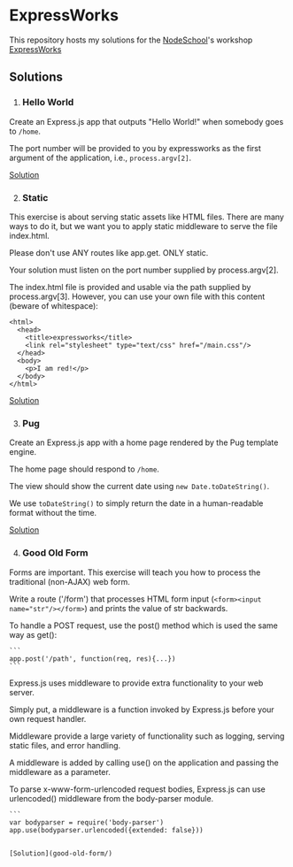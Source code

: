 # ExpressWorks

This repository hosts my solutions for the [NodeSchool](https://nodeschool.io)'s workshop [ExpressWorks](https://github.com/azat-co/expressworks)

## Solutions

1. ### Hello World

  Create an Express.js app that outputs "Hello World!" when somebody goes to `/home`.

  The port number will be provided to you by expressworks as the first argument of
  the application, i.e., `process.argv[2]`.

  [Solution](hello-world/)
  
2. ### Static

  This exercise is about serving static assets like HTML files.
  There are many ways to do it, but we want you to apply static middleware to serve the file index.html.

  Please don't use ANY routes like app.get. ONLY static.

  Your solution must listen on the port number supplied by process.argv[2].

  The index.html file is provided and usable via the path supplied by
  process.argv[3]. However, you can use your own file with this content (beware of whitespace):
  ```
  <html>
    <head>
      <title>expressworks</title>
      <link rel="stylesheet" type="text/css" href="/main.css"/>
    </head>
    <body>
      <p>I am red!</p>
    </body>
  </html>
  ```

  [Solution](static/)

3. ### Pug

  Create an Express.js app with a home page rendered by the Pug template engine.

  The home page should respond to `/home`.

  The view should show the current date using `new Date.toDateString()`.

  We use `toDateString()` to simply return the date in a human-readable format
  without the time.

  [Solution](pug/)

4. ### Good Old Form

  Forms are important. This exercise will teach you how to process the traditional (non-AJAX) web form.

  Write a route ('/form') that processes HTML form input
  (`<form><input name="str"/></form>`) and prints the value of str backwards.

  To handle a POST request, use the post() method which is used the same way as get():

    ```
    app.post('/path', function(req, res){...})
    ```

  Express.js uses middleware to provide extra functionality to your web server.

  Simply put, a middleware is a function invoked by Express.js before your own
  request handler.

  Middleware provide a large variety of functionality such as logging, serving
  static files, and error handling.

  A middleware is added by calling use() on the application and passing the
  middleware as a parameter.

  To parse x-www-form-urlencoded request bodies, Express.js can use urlencoded()
  middleware from the body-parser module.

    ```
    var bodyparser = require('body-parser')
    app.use(bodyparser.urlencoded({extended: false}))
  ```

  [Solution](good-old-form/)

